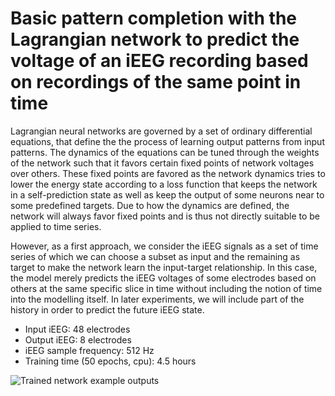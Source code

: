 # Basic pattern completion with the Lagrangian network to predict the voltage of an iEEG recording based on recordings of the same point in time



Lagrangian neural networks are governed by a set of ordinary differential equations, that define the the process of learning output patterns from input patterns. 
The dynamics of the equations can be tuned through the weights of the network such that it favors certain fixed points of network voltages over others. 
These fixed points are favored as the network dynamics tries to lower the energy state according to a loss function that keeps the network in a self-prediction state as well as keep the output of some neurons near to some predefined targets.
Due to how the dynamics are defined, the network will always favor fixed points and is thus not directly suitable to be applied to time series. 

However, as a first approach, we consider the iEEG signals as a set of time series of which we can choose a subset as input and the remaining as target to make the network learn the input-target relationship. 
In this case, the model merely predicts the iEEG voltages of some electrodes based on others at the same specific slice in time without including the notion of time into the modelling itself. 
In later experiments, we will include part of the history in order to predict the future iEEG state.

* Input iEEG: 48 electrodes
* Output iEEG: 8 electrodes
* iEEG sample frequency: 512 Hz
* Training time (50 epochs, cpu): 4.5 hours

![Trained network example outputs](./layered_0_40_100_56/outputs/post_train_example.png)